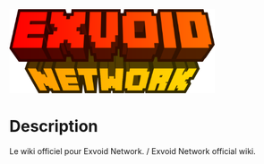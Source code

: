 <img src="/static/img/header.png" height="150">

# Description
Le wiki officiel pour Exvoid Network. / Exvoid Network official wiki.
